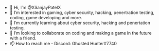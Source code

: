 - 👋 Hi, I’m @XSanjayPatelX
- 👀 I’m interested in gaming, cyber security, hacking, penertration testing, coding, game developing and more.
- 🌱 I’m currently learning about cyber security, hacking and penertation testing. 
- 💞️ I’m looking to collaborate on coding and making a game in the future with a friend.
- 📫 How to reach me - Discord: Ghosted Hunter#7740

<!---
XSanjayPatelX/XSanjayPatelX is a ✨ special ✨ repository because its `README.md` (this file) appears on your GitHub profile.
You can click the Preview link to take a look at your changes.
--->
